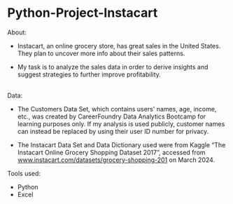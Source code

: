 # Python-Project-Instacart

About:
- Instacart, an online grocery store, has great sales in the United States. They plan to uncover more info about their sales patterns.

- My task is to analyze the sales data in order to derive insights and suggest strategies to further improve profitability.

<br>Data:
- The Customers Data Set, which contains users' names, age, income, etc., was created by CareerFoundry Data Analytics Bootcamp for learning purposes only. If my analysis is used publicly, customer names can instead be replaced by using their user ID number for privacy.

- The Instacart Data Set and Data Dictionary used were from Kaggle “The Instacart Online Grocery Shopping Dataset 2017”, accessed from www.instacart.com/datasets/grocery-shopping-201 on March 2024.

Tools used:
- Python
- Excel
